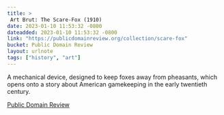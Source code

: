 ```yaml
---
title: > 
 Art Brut: The Scare-Fox (1910)
date: 2023-01-10 11:53:32 -0800
dateadded: 2023-01-10 11:53:32 -0800
link: "https://publicdomainreview.org/collection/scare-fox"
bucket: Public Domain Review
layout: urlnote
tags: ["history", "art"]
--- 
```

A mechanical device, designed to keep foxes away from pheasants, which opens onto a story about American gamekeeping in the early twentieth century. 
 <!-- end excerpt --> 
<div class='bucket'><a class='internal-link' href='/buckets/public-domain-review'>Public Domain Review</a></div> 

